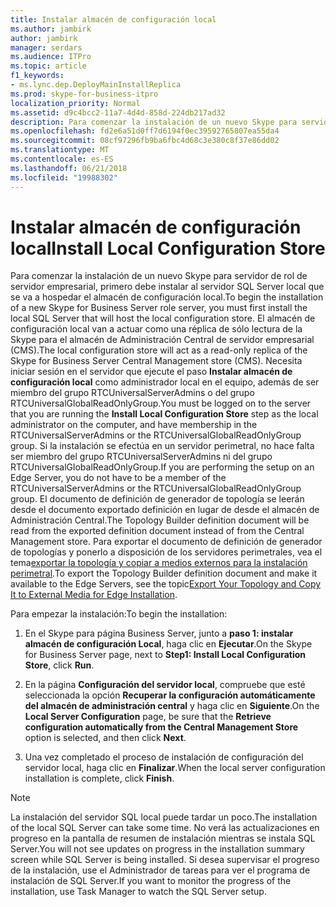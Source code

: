 ```yaml
---
title: Instalar almacén de configuración local
ms.author: jambirk
author: jambirk
manager: serdars
ms.audience: ITPro
ms.topic: article
f1_keywords:
- ms.lync.dep.DeployMainInstallReplica
ms.prod: skype-for-business-itpro
localization_priority: Normal
ms.assetid: d9c4bcc2-11a7-4d4d-858d-224db217ad32
description: Para comenzar la instalación de un nuevo Skype para servidor de rol de servidor empresarial, primero debe instalar al servidor SQL Server local que se va a hospedar el almacén de configuración local. El almacén de configuración local van a actuar como una réplica de sólo lectura de la Skype para el almacén de Administración Central de servidor empresarial (CMS). Debe iniciar sesión en el servidor que está ejecutando el paso de almacén de configuración de instalación Local como administrador local en el equipo y tener pertenecer al grupo RTCUniversalServerAdmins o el grupo de RTCUniversalGlobalReadOnlyGroup. Si la instalación se efectúa en un servidor perimetral, no hace falta ser miembro del grupo RTCUniversalServerAdmins ni del grupo RTCUniversalGlobalReadOnlyGroup. El documento de definición de generador de topología se leerán desde el documento exportado definición en lugar de desde el almacén de Administración Central. Para exportar el documento de definición de generador de topologías y ponerlo a disposición de los servidores perimetrales, vea el tema exportar la topología y copiar a medios externos para la instalación perimetral.
ms.openlocfilehash: fd2e6a51d0ff7d6194f0ec39592765807ea55da4
ms.sourcegitcommit: 08cf97296fb9ba6fbc4d68c3e380c8f37e86dd02
ms.translationtype: MT
ms.contentlocale: es-ES
ms.lasthandoff: 06/21/2018
ms.locfileid: "19988302"
---
```

# <a name="install-local-configuration-store"></a><span data-ttu-id="8c603-108">Instalar almacén de configuración local</span><span class="sxs-lookup"><span data-stu-id="8c603-108">Install Local Configuration Store</span></span>
 
<span data-ttu-id="8c603-109">Para comenzar la instalación de un nuevo Skype para servidor de rol de servidor empresarial, primero debe instalar al servidor SQL Server local que se va a hospedar el almacén de configuración local.</span><span class="sxs-lookup"><span data-stu-id="8c603-109">To begin the installation of a new Skype for Business Server role server, you must first install the local SQL Server that will host the local configuration store.</span></span> <span data-ttu-id="8c603-110">El almacén de configuración local van a actuar como una réplica de sólo lectura de la Skype para el almacén de Administración Central de servidor empresarial (CMS).</span><span class="sxs-lookup"><span data-stu-id="8c603-110">The local configuration store will act as a read-only replica of the Skype for Business Server Central Management store (CMS).</span></span> <span data-ttu-id="8c603-111">Necesita iniciar sesión en el servidor que ejecute el paso **Instalar almacén de configuración local** como administrador local en el equipo, además de ser miembro del grupo RTCUniversalServerAdmins o del grupo RTCUniversalGlobalReadOnlyGroup.</span><span class="sxs-lookup"><span data-stu-id="8c603-111">You must be logged on to the server that you are running the **Install Local Configuration Store** step as the local administrator on the computer, and have membership in the RTCUniversalServerAdmins or the RTCUniversalGlobalReadOnlyGroup group.</span></span> <span data-ttu-id="8c603-112">Si la instalación se efectúa en un servidor perimetral, no hace falta ser miembro del grupo RTCUniversalServerAdmins ni del grupo RTCUniversalGlobalReadOnlyGroup.</span><span class="sxs-lookup"><span data-stu-id="8c603-112">If you are performing the setup on an Edge Server, you do not have to be a member of the RTCUniversalServerAdmins or the RTCUniversalGlobalReadOnlyGroup group.</span></span> <span data-ttu-id="8c603-113">El documento de definición de generador de topología se leerán desde el documento exportado definición en lugar de desde el almacén de Administración Central.</span><span class="sxs-lookup"><span data-stu-id="8c603-113">The Topology Builder definition document will be read from the exported definition document instead of from the Central Management store.</span></span> <span data-ttu-id="8c603-114">Para exportar el documento de definición de generador de topologías y ponerlo a disposición de los servidores perimetrales, vea el tema[exportar la topología y copiar a medios externos para la instalación perimetral](http://technet.microsoft.com/library/def9f416-c519-4a72-b242-7d3057d9c1fd.aspx).</span><span class="sxs-lookup"><span data-stu-id="8c603-114">To export the Topology Builder definition document and make it available to the Edge Servers, see the topic[Export Your Topology and Copy It to External Media for Edge Installation](http://technet.microsoft.com/library/def9f416-c519-4a72-b242-7d3057d9c1fd.aspx).</span></span>
  
<span data-ttu-id="8c603-115">Para empezar la instalación:</span><span class="sxs-lookup"><span data-stu-id="8c603-115">To begin the installation:</span></span>
  
1. <span data-ttu-id="8c603-116">En el Skype para página Business Server, junto a **paso 1: instalar almacén de configuración Local**, haga clic en **Ejecutar**.</span><span class="sxs-lookup"><span data-stu-id="8c603-116">On the Skype for Business Server page, next to **Step1: Install Local Configuration Store**, click **Run**.</span></span>
    
2. <span data-ttu-id="8c603-117">En la página **Configuración del servidor local**, compruebe que esté seleccionada la opción **Recuperar la configuración automáticamente del almacén de administración central** y haga clic en **Siguiente**.</span><span class="sxs-lookup"><span data-stu-id="8c603-117">On the **Local Server Configuration** page, be sure that the **Retrieve configuration automatically from the Central Management Store** option is selected, and then click **Next**.</span></span>
    
3. <span data-ttu-id="8c603-118">Una vez completado el proceso de instalación de configuración del servidor local, haga clic en **Finalizar**.</span><span class="sxs-lookup"><span data-stu-id="8c603-118">When the local server configuration installation is complete, click **Finish**.</span></span>
    
> [!NOTE]
> <span data-ttu-id="8c603-119">La instalación del servidor SQL local puede tardar un poco.</span><span class="sxs-lookup"><span data-stu-id="8c603-119">The installation of the local SQL Server can take some time.</span></span> <span data-ttu-id="8c603-120">No verá las actualizaciones en progreso en la pantalla de resumen de instalación mientras se instala SQL Server.</span><span class="sxs-lookup"><span data-stu-id="8c603-120">You will not see updates on progress in the installation summary screen while SQL Server is being installed.</span></span> <span data-ttu-id="8c603-121">Si desea supervisar el progreso de la instalación, use el Administrador de tareas para ver el programa de instalación de SQL Server.</span><span class="sxs-lookup"><span data-stu-id="8c603-121">If you want to monitor the progress of the installation, use Task Manager to watch the SQL Server setup.</span></span> 
  

